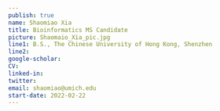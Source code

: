 ```yaml
---
publish: true
name: Shaomiao Xia 
title: Bioinformatics MS Candidate
picture: Shaomaio_Xia_pic.jpg
line1: B.S., The Chinese University of Hong Kong, Shenzhen 
line2: 
google-scholar: 
CV:
linked-in: 
twitter:
email: shaomiao@umich.edu
start-date: 2022-02-22
---
```


